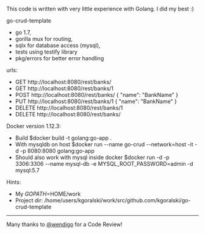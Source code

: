 This code is written with very little experience with Golang. I did my best :)

go-crud-template

 - go 1.7,
 - gorilla mux for routing,
 - sqlx for database access (mysql),
 - tests using testify library
 - pkg/errors for better error handling

urls:
 - GET http://localhost:8080/rest/banks/
 - GET http://localhost:8080/rest/banks/1
 - POST http://localhost:8080/rest/banks/ { "name": "BankName" }
 - PUT http://localhost:8080/rest/banks/1 { "name": "BankName" }
 - DELETE http://localhost:8080/rest/banks/1
 - DELETE http://localhost:8080/rest/banks/

Docker version 1.12.3:
 - Build  $docker build -t golang:go-app .
 - With mysqldb on host $docker run --name go-crud --network=host -it -d -p 8080:8080 golang:go-app
 - Should also work with mysql inside docker $docker run -d -p 3306:3306 --name mysql-db -e MYSQL_ROOT_PASSWORD=admin -d mysql:5.7
 
Hints:
 - My $GOPATH=$HOME/work
 - Project dir: /home/users/kgoralski/work/src/github.com/kgoralski/go-crud-template

---
Many thanks to [@wendigo](https://github.com/wendigo) for a Code Review!
